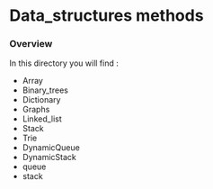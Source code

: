 # Data_structures methods 

### Overview 

In this directory you will find :
* Array
* Binary_trees
* Dictionary
* Graphs
* Linked_list
* Stack
* Trie
* DynamicQueue
* DynamicStack
* queue
* stack
